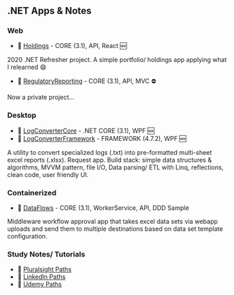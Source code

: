 #  

## .NET Apps & Notes

### Web

- :link: [Holdings](Web/Holdings/) - CORE (3.1), API, React :new:

2020 .NET Refresher project. A simple portfolio/ holdings app applying what I relearned :smile:

- :link: [RegulatoryReporting](Web/RegulatoryReporting/) - CORE (3.1), API, MVC :no_entry:

Now a private project...

### Desktop

- :link: [LogConverterCore](WPF/LogConverter/ConvertToExcel/) - .NET CORE (3.1), WPF :new:
- :link: [LogConverterFramework](WPF/LogConverter/LogConverterFramework/) - FRAMEWORK (4.7.2), WPF :new:

A utility to convert specialized logs (.txt) into pre-formatted multi-sheet excel reports (.xlsx). Request app. Build stack: simple data structures & algorithms, MVVM pattern, file I/O, Data parsing/ ETL with Linq, reflections, clean code, user friendly UI.

### Containerized

- :link: [DataFlows](Container/DataFlows/) - CORE (3.1), WorkerService, API, DDD Sample

Middleware workflow approval app that takes excel data sets via webapp uploads and send them to multiple destinations based on data set template configuration.

### Study Notes/ Tutorials

- :link: [Pluralsight Paths](Learn/PluralSight/)
- :link: [LinkedIn Paths](Learn/LinkedIn/)
- :link: [Udemy Paths](Learn/Udemy/)